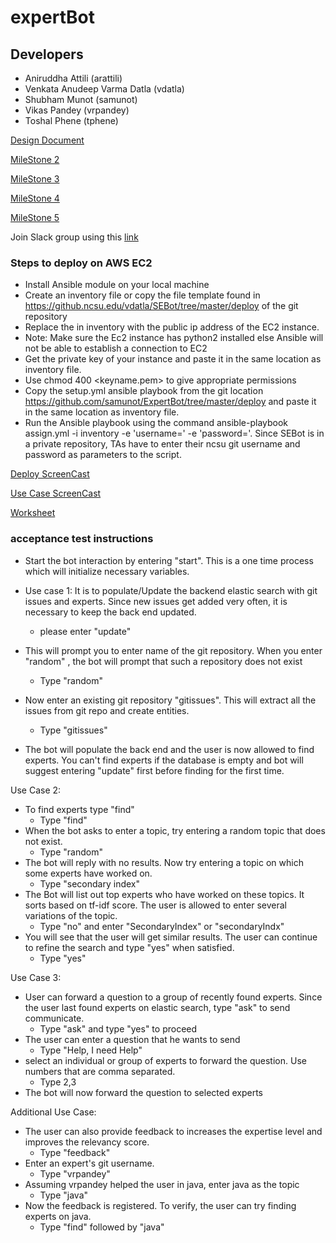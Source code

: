 
# expertBot

<h2>Developers </h2>

* Aniruddha Attili (arattili)
* Venkata Anudeep Varma Datla (vdatla)
* Shubham Munot (samunot)
* Vikas Pandey (vrpandey)
* Toshal Phene (tphene)

[Design Document](https://github.com/samunot/ExpertBot/blob/master/DESIGN.md)

[MileStone 2](https://github.com/samunot/ExpertBot/blob/master/BOT.md)

[MileStone 3](https://github.com/samunot/ExpertBot/blob/master/SERVICE.md)

[MileStone 4](https://github.com/samunot/ExpertBot/blob/master/DEPLOY.md)

[MileStone 5](https://github.com/samunot/ExpertBot/blob/master/REPORT.md)

Join Slack group using this [link](https://join.slack.com/t/bottest1993/shared_invite/enQtMjc5Nzg5NzgwMzU4LWM4YjUwMGMwYzEwYWVjMjgxYjg5MWI1ZjA1YTRiOGI1YjcyMjliZDAyNTU5ODVlYTFmOWVjZjYzZTJkZmJlNTg)

<h3> Steps to deploy on AWS EC2 </h3>

* Install Ansible module on your local machine
* Create an inventory file or copy the file template found in https://github.ncsu.edu/vdatla/SEBot/tree/master/deploy of the git repository
* Replace the <ip> in inventory with the public ip address of the EC2 instance.
* Note: Make sure the Ec2 instance has python2 installed else Ansible will not be able to establish a connection to EC2
* Get the private key of your instance and paste it in the same location as inventory file.
* Use chmod 400 <keyname.pem> to give appropriate permissions
* Copy the setup.yml ansible playbook from the git location https://github.com/samunot/ExpertBot/tree/master/deploy and paste it in the same location as inventory file.
* Run the Ansible playbook using the command ansible-playbook assign.yml -i inventory -e 'username=<gitusernam>' -e 'password=<gitpassword>'. Since SEBot is in a private repository, TAs have to enter their ncsu git username and password as parameters to the script.

[Deploy ScreenCast](https://www.youtube.com/watch?v=L7linVqQbnE&feature=youtu.be)

[Use Case ScreenCast](https://www.youtube.com/watch?v=i5eZK391oW0&feature=youtu.be)

[Worksheet](https://github.com/samunot/ExpertBot/blob/master/WORKSHEET.md)

<h3>acceptance test instructions</h3>

* Start the bot interaction by entering "start". This is a one time process which will initialize necessary variables.
* Use case 1: It is to populate/Update the backend elastic search with git issues and experts. Since new issues get added very often, it is necessary to keep the back end updated. 

  * please enter "update"
  
* This will prompt you to enter name of the git repository. When you enter "random" , the bot will prompt that such a repository does not exist

  * Type "random"
  
* Now enter an existing git repository "gitissues". This will extract all the issues from git repo and create entities.
  * Type "gitissues"
* The bot will populate the back end and the user is now allowed to find experts. You can't find experts if the database is empty and bot will suggest entering "update" first before finding for the first time.

Use Case 2:

* To find experts type "find"
  * Type "find"
* When the bot asks to enter a topic, try entering a random topic that does not exist.
  * Type "random"
* The bot will reply with no results. Now try entering a topic on which some experts have worked on.
  * Type "secondary index"
* The Bot will list out top experts who have worked on these topics. It sorts based on tf-idf score. The user is allowed to enter several variations of the topic.
  * Type "no" and enter "SecondaryIndex" or "secondaryIndx"
* You will see that the user will get similar results. The user can continue to refine the search and type "yes" when satisfied.
  * Type "yes"
  
Use Case 3:

* User can forward a question to a group of recently found experts. Since the user last found experts on elastic search, type "ask" to send communicate.
  * Type "ask" and type "yes" to proceed
* The user can enter a question that he wants to send
  * Type "Help, I need Help"
* select an individual or group of experts to forward the question. Use numbers that are comma separated.
  * Type 2,3
* The bot will now forward the question to selected experts

Additional Use Case:

* The user can also provide feedback to increases the expertise level and improves the relevancy score.
  * Type "feedback"
* Enter an expert's git username.
  * Type "vrpandey"
* Assuming vrpandey helped the user in java, enter java as the topic
  * Type "java"
* Now the feedback is registered. To verify, the user can try finding experts on java.
  * Type "find" followed by "java"

